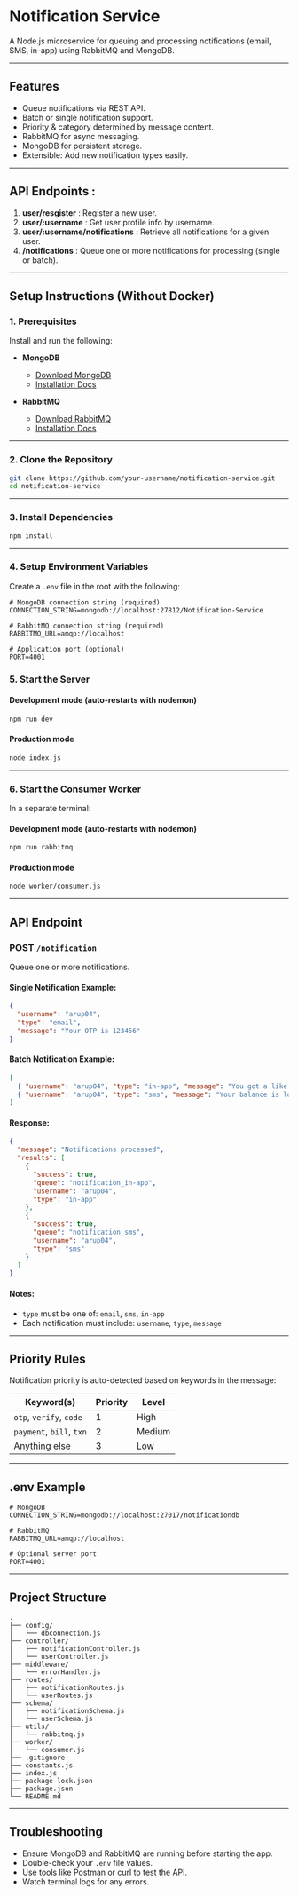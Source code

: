 # Notification Service

A Node.js microservice for queuing and processing notifications (email, SMS, in-app) using RabbitMQ and MongoDB.

---

## Features

- Queue notifications via REST API.
- Batch or single notification support.
- Priority & category determined by message content.
- RabbitMQ for async messaging.
- MongoDB for persistent storage.
- Extensible: Add new notification types easily.

---

## API Endpoints : 
1. **user/resgister** : Register a new user.
2. **user/:username** : Get user profile info by username.
3. **user/:username/notifications** : Retrieve all notifications for a given user.
4. **/notifications** : Queue one or more notifications for processing (single or batch).

---
## Setup Instructions (Without Docker)

### 1. Prerequisites

Install and run the following:

- **MongoDB**
  - [Download MongoDB](https://www.mongodb.com/try/download/community)
  - [Installation Docs](https://www.mongodb.com/docs/manual/installation/)

- **RabbitMQ**
  - [Download RabbitMQ](https://www.rabbitmq.com/download.html)
  - [Installation Docs](https://www.rabbitmq.com/docs/installation)

---

### 2. Clone the Repository

```bash
git clone https://github.com/your-username/notification-service.git
cd notification-service
```
---

### 3. Install Dependencies

```bash
npm install
```
---

### 4. Setup Environment Variables

Create a `.env` file in the root with the following:

```env
# MongoDB connection string (required)
CONNECTION_STRING=mongodb://localhost:27812/Notification-Service 

# RabbitMQ connection string (required)
RABBITMQ_URL=amqp://localhost

# Application port (optional)
PORT=4001
```

### 5. Start the Server

#### Development mode (auto-restarts with nodemon)

```bash
npm run dev
```
#### Production mode

```bash
node index.js
```
---

### 6. Start the Consumer Worker

In a separate terminal:

#### Development mode (auto-restarts with nodemon)

```bash
npm run rabbitmq
```
#### Production mode

```bash
node worker/consumer.js
```
---

## API Endpoint

###  **POST `/notification`**

Queue one or more notifications.

#### Single Notification Example:

```json
{
  "username": "arup04",
  "type": "email",
  "message": "Your OTP is 123456"
}
```

#### Batch Notification Example:

```json
[
  { "username": "arup04", "type": "in-app", "message": "You got a like!" },
  { "username": "arup04", "type": "sms", "message": "Your balance is low." }
]
```

#### Response:

```json
{
  "message": "Notifications processed",
  "results": [
    {
      "success": true,
      "queue": "notification_in-app",
      "username": "arup04",
      "type": "in-app"
    },
    {
      "success": true,
      "queue": "notification_sms",
      "username": "arup04",
      "type": "sms"
    }
  ]
}
```

#### Notes:

* `type` must be one of: `email`, `sms`, `in-app`
* Each notification must include: `username`, `type`, `message`

---

## Priority Rules

Notification priority is auto-detected based on keywords in the message:

| Keyword(s)               | Priority | Level  |
| ------------------------ | -------- | ------ |
| `otp`, `verify`, `code`  | 1        | High   |
| `payment`, `bill`, `txn` | 2        | Medium |
| Anything else            | 3        | Low    |

---

## .env Example

```
# MongoDB
CONNECTION_STRING=mongodb://localhost:27017/notificationdb

# RabbitMQ
RABBITMQ_URL=amqp://localhost

# Optional server port
PORT=4001
```

---

## Project Structure

```
.
├── config/
│   └── dbconnection.js
├── controller/
│   ├── notificationController.js
│   └── userController.js
├── middleware/
│   └── errorHandler.js
├── routes/
│   ├── notificationRoutes.js
│   └── userRoutes.js
├── schema/
│   ├── notificationSchema.js
│   └── userSchema.js
├── utils/
│   └── rabbitmq.js
├── worker/
│   └── consumer.js
├── .gitignore
├── constants.js
├── index.js
├── package-lock.json
├── package.json
└── README.md
```

---

## Troubleshooting

* Ensure MongoDB and RabbitMQ are running before starting the app.
* Double-check your `.env` file values.
* Use tools like Postman or curl to test the API.
* Watch terminal logs for any errors.
